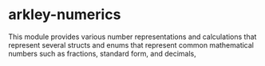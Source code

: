 # arkley-numerics

This module provides various number representations and calculations that represent several structs and enums that represent common mathematical numbers such as fractions, standard form, and decimals,